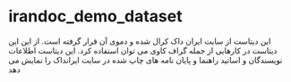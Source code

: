# irandoc_demo_dataset
این دیتاست از سایت ایران داک کرال شده و دموی آن قرار گرفته است. از این این دیتاست در کارهایی از جمله گراف کاوی می توان استفاده کرد.
این دیتاست اطلاعات نویسندگان و اساتید راهنما و پایان نامه های چاپ شده در سایت ایرانداک را نمایش می دهد
